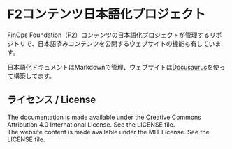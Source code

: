 # F2コンテンツ日本語化プロジェクト

FinOps Foundation（F2）コンテンツの日本語化プロジェクトが管理するリポジトリで、日本語済みコンテンツを公開するウェブサイトの機能も有しています。

日本語化ドキュメントはMarkdownで管理、ウェブサイトは[Docusaurus](https://docusaurus.io/)を使って構築してます。

## ライセンス / License

The documentation is made available under the Creative Commons Attribution 4.0 International License. See the LICENSE file.  
The website content is made available under the MIT License. See the LICENSE file.
